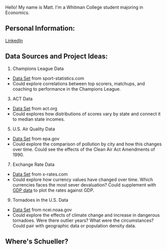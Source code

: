 Hello! My name is Matt. I'm a Whitman College student majoring in Economics.  
## Personal Information:  
[LinkedIn](www.linkedin.com/in/matt-mascavage-774a9a266)  
## Data Sources and Project Ideas:  
1. Champions League Data  
  * [Data Set](https://sports-statistics.com/sports-data/sports-data-sets-for-data-modeling-visualization-predictions-machine-learning/) from sport-statistics.com  
  * Could explore correlations between top scorers, matchups, and coaching to performance in the Champions League.  
3. ACT Data  
  * [Data Set](https://public.tableau.com/app/profile/act2044/viz/Superscore/Overview) from act.org  
  * Could explores how distributions of scores vary by state and connect it to median state incomes.  
5. U.S. Air Quality Data  
  * [Data Set](https://www.epa.gov/outdoor-air-quality-data) from epa.gov  
  * Could explore the comparison of pollution by city and how this changes over time. Could see the effects of the Clean Air Act Amendments of 1990.  
7. Exchange Rate Data
  * [Data Set](https://www.x-rates.com/graph/?from=USD&to=EUR&amount=1) from x-rates.com  
  * Could explore how currency values have changed over time. Which currencies faces the most sever devaluation? Could supplement with [GDP data](https://wits.worldbank.org/CountryProfile/en/country/by-country/startyear/ltst/endyear/ltst/indicator/NY-GDP-MKTP-CD) to plot the rates against GDP.  
9. Tornadoes in the U.S. Data  
  * [Data Set](https://www.ncei.noaa.gov/access/monitoring/tornadoes/1/10?fatalities=false) from ncei.noaa.gov  
  * Could explore the effects of climate change and increase in dangerous tornadoes. Were there outlier years? What were the circumstances? Could pair with geographic data or population density data.  
## Where's Schueller?  
